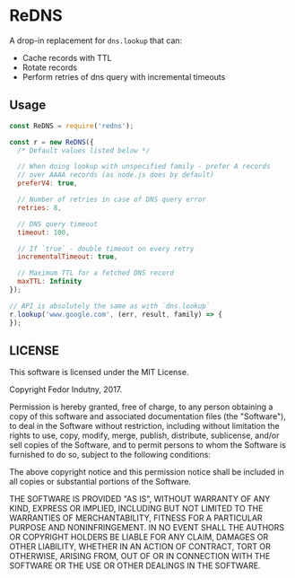 # ReDNS

A drop-in replacement for `dns.lookup` that can:

* Cache records with TTL
* Rotate records
* Perform retries of dns query with incremental timeouts

## Usage

```js
const ReDNS = require('redns');

const r = new ReDNS({
  /* Default values listed below */

  // When doing lookup with unspecified family - prefer A records
  // over AAAA records (as node.js does by default)
  preferV4: true,

  // Number of retries in case of DNS query error
  retries: 8,

  // DNS query timeout
  timeout: 100,

  // If `true` - double timeout on every retry
  incrementalTimeout: true,

  // Maximum TTL for a fetched DNS record
  maxTTL: Infinity
});

// API is absolutely the same as with `dns.lookup`
r.lookup('www.google.com', (err, result, family) => {
});
```

## LICENSE

This software is licensed under the MIT License.

Copyright Fedor Indutny, 2017.

Permission is hereby granted, free of charge, to any person obtaining a
copy of this software and associated documentation files (the
"Software"), to deal in the Software without restriction, including
without limitation the rights to use, copy, modify, merge, publish,
distribute, sublicense, and/or sell copies of the Software, and to permit
persons to whom the Software is furnished to do so, subject to the
following conditions:

The above copyright notice and this permission notice shall be included
in all copies or substantial portions of the Software.

THE SOFTWARE IS PROVIDED "AS IS", WITHOUT WARRANTY OF ANY KIND, EXPRESS
OR IMPLIED, INCLUDING BUT NOT LIMITED TO THE WARRANTIES OF
MERCHANTABILITY, FITNESS FOR A PARTICULAR PURPOSE AND NONINFRINGEMENT. IN
NO EVENT SHALL THE AUTHORS OR COPYRIGHT HOLDERS BE LIABLE FOR ANY CLAIM,
DAMAGES OR OTHER LIABILITY, WHETHER IN AN ACTION OF CONTRACT, TORT OR
OTHERWISE, ARISING FROM, OUT OF OR IN CONNECTION WITH THE SOFTWARE OR THE
USE OR OTHER DEALINGS IN THE SOFTWARE.

